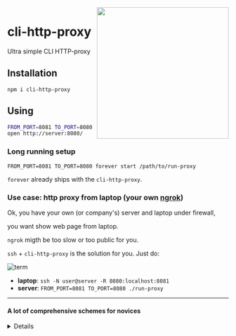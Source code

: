 <img width="300" src="https://cloud.githubusercontent.com/assets/6201068/16714438/4b0eaf94-46d4-11e6-8601-1acafc8acb3f.png" align="right"/>

# cli-http-proxy
Ultra simple CLI HTTP-proxy

## Installation
`npm i cli-http-proxy`

## Using
```sh
FROM_PORT=8081 TO_PORT=8080 ./run-proxy`
open http://server:8080/
```

### Long running setup
`FROM_PORT=8081 TO_PORT=8080 forever start /path/to/run-proxy`

`forever` already ships with the `cli-http-proxy`.

### Use case: http proxy from laptop (your own [ngrok](https://ngrok.com))

Ok, you have your own (or company's) server and laptop under firewall,

you want show web page from laptop.

`ngrok` migth be too slow or too public for you.

`ssh` + `cli-http-proxy` is the solution for you. Just do:

![term](https://cloud.githubusercontent.com/assets/6201068/16714487/c9142d00-46d5-11e6-9015-6d26d9f0a53a.png)

* **laptop**: `ssh -N user@server -R 8080:localhost:8081`
* **server**: `FROM_PORT=8081 TO_PORT=8080 ./run-proxy`

----

#### A lot of comprehensive schemes for novices

<details>
**forwarding scheme**:

```
laptop                           your public server
  ( ) --------------------------------> ( )
                ( looks up )         
  ( ) <-------------------------------- ( )
                ( responds )
  ( ) <-------------------------------> ( )
        ( middlwares stores connection )
```

**tunnel scheme**:

```
laptop                                                                 server
                                          |
         <----------> localhost:8080 <--------> server:8081 <--------> server:8080
(   local server  )                  ( :22 ssh )         ( cli-http-proxy )
(e.g. node express)                       |
```

**networking scheme**:

```
laptop web server <----> ssh <----> server web proxy <----> user web client
```

![proxy](https://cloud.githubusercontent.com/assets/6201068/16714602/8b52daee-46d9-11e6-9dea-4ea32db51806.png)
</details>
